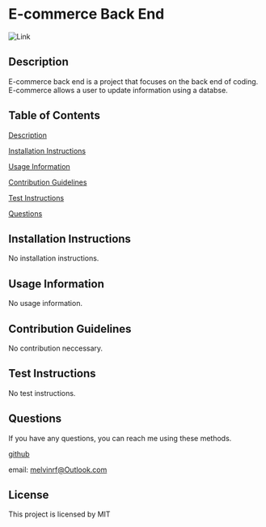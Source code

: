 # E-commerce Back End

![Link](https://img.shields.io/github/license/campe0n/readme_generator?label=MIT&message=MIT&style=flat-square)

## Description

E-commerce back end is a project that focuses on the back end of coding. E-commerce allows a user to update information using a databse.

## Table of Contents

[Description](#description)

[Installation Instructions](#installation-instructions)

[Usage Information](#usage-information)

[Contribution Guidelines](#contribution-guidelines)

[Test Instructions](#test-instructions)

[Questions](#questions)

## Installation Instructions

No installation instructions.

## Usage Information

No usage information.

## Contribution Guidelines

No contribution neccessary.

## Test Instructions

No test instructions.

## Questions

If you have any questions, you can reach me using these methods.

[github](https://github.com/campe0n)

email: melvinrf@Outlook.com

## License

This project is licensed by MIT
